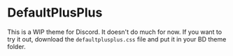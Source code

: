 # DefaultPlusPlus
This is a WIP theme for Discord. It doesn't do much for now. If you want to try it out, download the `defaultplusplus.css` file and put it in your BD theme folder.
